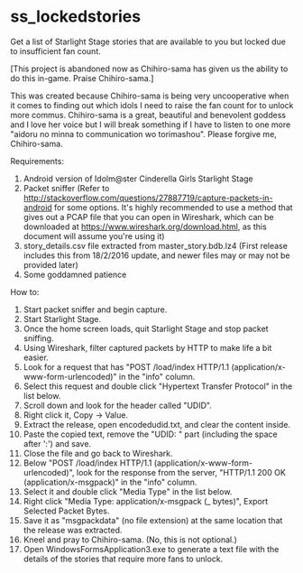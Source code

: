 # ss_lockedstories
Get a list of Starlight Stage stories that are available to you but locked due to insufficient fan count.

[This project is abandoned now as Chihiro-sama has given us the ability to do this in-game. Praise Chihiro-sama.]

This was created because Chihiro-sama is being very uncooperative when it comes to finding out which idols I need to raise the fan count for to unlock more commus.
Chihiro-sama is a great, beautiful and benevolent goddess and I love her voice but I will break something if I have to listen to one more "aidoru no minna to communication wo torimashou". Please forgive me, Chihiro-sama.

Requirements:  
1. Android version of Idolm@ster Cinderella Girls Starlight Stage  
2. Packet sniffer (Refer to http://stackoverflow.com/questions/27887719/capture-packets-in-android for some options. It's highly recommended to use a method that gives out a PCAP file that you can open in Wireshark, which can be downloaded at https://www.wireshark.org/download.html, as this document will assume you're using it)  
3. story_details.csv file extracted from master_story.bdb.lz4 (First release includes this from 18/2/2016 update, and newer files may or may not be provided later)  
4. Some goddamned patience  

How to:  
1. Start packet sniffer and begin capture.  
2. Start Starlight Stage.  
3. Once the home screen loads, quit Starlight Stage and stop packet sniffing.  
4. Using Wireshark, filter captured packets by HTTP to make life a bit easier.  
5. Look for a request that has "POST /load/index HTTP/1.1  (application/x-www-form-urlencoded)" in the "info" column.  
6. Select this request and double click "Hypertext Transfer Protocol" in the list below.  
7. Scroll down and look for the header called "UDID".  
8. Right click it, Copy -> Value.  
9. Extract the release, open encodedudid.txt, and clear the content inside.  
10. Paste the copied text, remove the "UDID: " part (including the space after ':') and save.  
11. Close the file and go back to Wireshark.  
12. Below "POST /load/index HTTP/1.1  (application/x-www-form-urlencoded)", look for the response from the server, "HTTP/1.1 200 OK  (application/x-msgpack)" in the "info" column.  
13. Select it and double click "Media Type" in the list below.  
14. Right click "Media Type: application/x-msgpack (_ bytes)", Export Selected Packet Bytes.  
15. Save it as "msgpackdata" (no file extension) at the same location that the release was extracted.  
16. Kneel and pray to Chihiro-sama. (No, this is not optional.)  
17. Open WindowsFormsApplication3.exe to generate a text file with the details of the stories that require more fans to unlock.  
